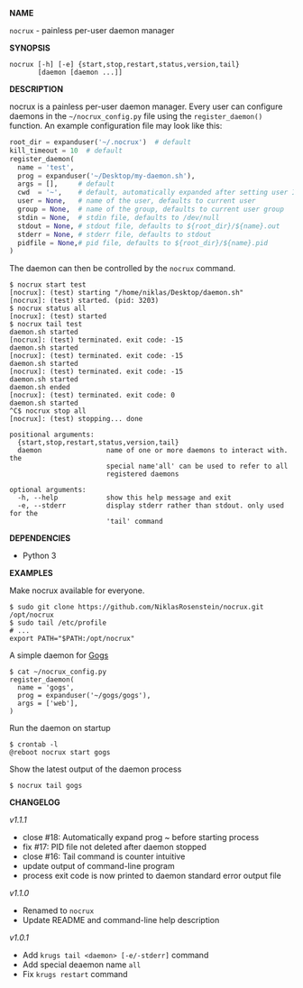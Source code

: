 __NAME__

`nocrux` - painless per-user daemon manager

__SYNOPSIS__

    nocrux [-h] [-e] {start,stop,restart,status,version,tail}
           [daemon [daemon ...]]

__DESCRIPTION__

nocrux is a painless per-user daemon manager. Every user can
configure daemons in the `~/nocrux_config.py` file using the
`register_daemon()` function. An example configuration file
may look like this:

```python
root_dir = expanduser('~/.nocrux')  # default
kill_timeout = 10  # default
register_daemon(
  name = 'test',
  prog = expanduser('~/Desktop/my-daemon.sh'),
  args = [],     # default
  cwd  = '~',    # default, automatically expanded after setting user ID
  user = None,   # name of the user, defaults to current user
  group = None,  # name of the group, defaults to current user group
  stdin = None,  # stdin file, defaults to /dev/null
  stdout = None, # stdout file, defaults to ${root_dir}/${name}.out
  stderr = None, # stderr file, defaults to stdout
  pidfile = None,# pid file, defaults to ${root_dir}/${name}.pid
)
```

The daemon can then be controlled by the `nocrux` command.

    $ nocrux start test
    [nocrux]: (test) starting "/home/niklas/Desktop/daemon.sh"
    [nocrux]: (test) started. (pid: 3203)
    $ nocrux status all
    [nocrux]: (test) started
    $ nocrux tail test
    daemon.sh started
    [nocrux]: (test) terminated. exit code: -15
    daemon.sh started
    [nocrux]: (test) terminated. exit code: -15
    daemon.sh started
    [nocrux]: (test) terminated. exit code: -15
    daemon.sh started
    daemon.sh ended
    [nocrux]: (test) terminated. exit code: 0
    daemon.sh started
    ^C$ nocrux stop all
    [nocrux]: (test) stopping... done

```
positional arguments:
  {start,stop,restart,status,version,tail}
  daemon                name of one or more daemons to interact with. the
                        special name'all' can be used to refer to all
                        registered daemons

optional arguments:
  -h, --help            show this help message and exit
  -e, --stderr          display stderr rather than stdout. only used for the
                        'tail' command
```

__DEPENDENCIES__

* Python 3

__EXAMPLES__

Make nocrux available for everyone.

    $ sudo git clone https://github.com/NiklasRosenstein/nocrux.git /opt/nocrux
    $ sudo tail /etc/profile
    # ...
    export PATH="$PATH:/opt/nocrux"

A simple daemon for [Gogs](https://gogs.io/)

    $ cat ~/nocrux_config.py
    register_daemon(
      name = 'gogs',
      prog = expanduser('~/gogs/gogs'),
      args = ['web'],
    )

Run the daemon on startup

    $ crontab -l
    @reboot nocrux start gogs

Show the latest output of the daemon process

    $ nocrux tail gogs

__CHANGELOG__

*v1.1.1*

* close #18: Automatically expand prog ~ before starting process
* fix #17: PID file not deleted after daemon stopped
* close #16: Tail command is counter intuitive
* update output of command-line program
* process exit code is now printed to daemon standard error output file

*v1.1.0*

* Renamed to `nocrux`
* Update README and command-line help description

*v1.0.1*

* Add `krugs tail <daemon> [-e/-stderr]` command
* Add special deaemon name `all`
* Fix `krugs restart` command
